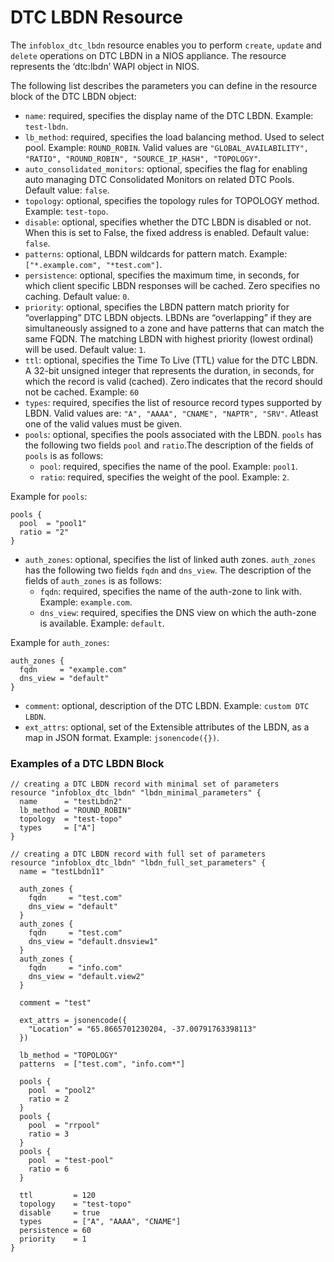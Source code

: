 # DTC LBDN Resource

The `infoblox_dtc_lbdn` resource enables you to perform `create`, `update` and `delete` operations on DTC LBDN in a NIOS appliance.
The resource represents the ‘dtc:lbdn’ WAPI object in NIOS.

The following list describes the parameters you can define in the resource block of the DTC LBDN object:

- `name`: required, specifies the display name of the DTC LBDN. Example: `test-lbdn`.
- `lb_method`: required, specifies the load balancing method. Used to select pool. Example: `ROUND_ROBIN`. Valid values are `"GLOBAL_AVAILABILITY", "RATIO", "ROUND_ROBIN", "SOURCE_IP_HASH", "TOPOLOGY"`.
- `auto_consolidated_monitors`: optional, specifies the flag for enabling auto managing DTC Consolidated Monitors on related DTC Pools. Default value: `false`.
- `topology`: optional, specifies the topology rules for TOPOLOGY method. Example: `test-topo`.
- `disable`: optional, specifies whether the DTC LBDN is disabled or not. When this is set to False, the fixed address is enabled. Default value: `false`.
- `patterns`: optional, LBDN wildcards for pattern match. Example: `["*.example.com", "*test.com"]`.
- `persistence`: optional, specifies the maximum time, in seconds, for which client specific LBDN responses will be cached. Zero specifies no caching. Default value: `0`.
- `priority`: optional, specifies the LBDN pattern match priority for “overlapping” DTC LBDN objects. LBDNs are “overlapping” if they are simultaneously assigned to a zone and have patterns
  that can match the same FQDN. The matching LBDN with highest priority (lowest ordinal) will be used. Default value: `1`.
- `ttl`: optional, specifies the Time To Live (TTL) value for the DTC LBDN. A 32-bit unsigned integer that represents the duration, in seconds, for which the record is valid (cached).
  Zero indicates that the record should not be cached. Example: `60`
- `types`: required, specifies the list of resource record types supported by LBDN. Valid values are: `"A", "AAAA", "CNAME", "NAPTR", "SRV"`. Atleast one of the valid values must be given.
- `pools`: optional, specifies the pools associated with the LBDN. `pools` has the following two fields `pool` and `ratio`.The description of the fields of `pools` is as follows:
  - `pool`: required, specifies the name of the pool. Example: `pool1`.
  - `ratio`: required, specifies the weight of the pool. Example: `2`.

Example for `pools`:

```hcl
pools {
  pool  = "pool1"
  ratio = "2"
}
```

- `auth_zones`: optional, specifies the list of linked auth zones. `auth_zones` has the following two fields `fqdn` and `dns_view`. The description of the fields of `auth_zones` is as follows:
  - `fqdn`: required, specifies the name of the auth-zone to link with. Example: `example.com`.
  - `dns_view`: required, specifies the DNS view on which the auth-zone is available. Example: `default`.

Example for `auth_zones`:

```hcl
auth_zones {
  fqdn     = "example.com"
  dns_view = "default"
}
```

- `comment`: optional, description of the DTC LBDN. Example: `custom DTC LBDN`.
- `ext_attrs`: optional, set of the Extensible attributes of the LBDN, as a map in JSON format. Example: `jsonencode({})`.

### Examples of a DTC LBDN Block

```hcl
// creating a DTC LBDN record with minimal set of parameters
resource "infoblox_dtc_lbdn" "lbdn_minimal_parameters" {
  name      = "testLbdn2"
  lb_method = "ROUND_ROBIN"
  topology  = "test-topo"
  types     = ["A"]
}

// creating a DTC LBDN record with full set of parameters
resource "infoblox_dtc_lbdn" "lbdn_full_set_parameters" {
  name = "testLbdn11"

  auth_zones {
    fqdn     = "test.com"
    dns_view = "default"
  }
  auth_zones {
    fqdn     = "test.com"
    dns_view = "default.dnsview1"
  }
  auth_zones {
    fqdn     = "info.com"
    dns_view = "default.view2"
  }

  comment = "test"

  ext_attrs = jsonencode({
    "Location" = "65.8665701230204, -37.00791763398113"
  })

  lb_method = "TOPOLOGY"
  patterns  = ["test.com", "info.com*"]

  pools {
    pool  = "pool2"
    ratio = 2
  }
  pools {
    pool  = "rrpool"
    ratio = 3
  }
  pools {
    pool  = "test-pool"
    ratio = 6
  }

  ttl         = 120
  topology    = "test-topo"
  disable     = true
  types       = ["A", "AAAA", "CNAME"]
  persistence = 60
  priority    = 1
}
```
